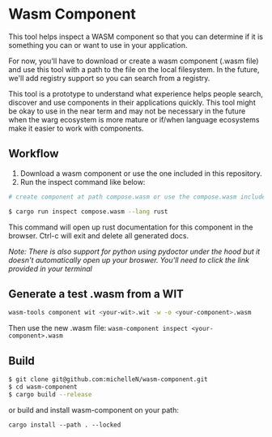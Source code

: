 # Wasm Component

This tool helps inspect a WASM component so that you can determine if it is something you can or want to use in your application.

For now, you'll have to download or create a wasm component (.wasm file) and use this tool with a path to the file on the local filesystem. In the future, we'll add registry support so you can search from a registry.

This tool is a prototype to understand what experience helps people search, discover and use components in their applications quickly. This tool might be okay to use in the near term and may not be necessary in the future when the warg ecosystem is more mature or if/when language ecosystems make it easier to work with components.

## Workflow

1) Download a wasm component or use the one included in this repository.
2) Run the inspect command like below:

```bash
# create component at path compose.wasm or use the compose.wasm included in this repo

$ cargo run inspect compose.wasm --lang rust
```
This command will open up rust documentation for this component in the browser. Ctrl-c will exit and delete all generated docs.

_Note: There is also support for python using pydoctor under the hood but it doesn't automatically open up your broswer. You'll need to click the link provided in your terminal_


## Generate a test .wasm from a WIT

```bash
wasm-tools component wit <your-wit>.wit -w -o <your-component>.wasm
```

Then use the new .wasm file: `wasm-component inspect <your-component>.wasm`

## Build 

```bash
$ git clone git@github.com:michelleN/wasm-component.git
$ cd wasm-component
$ cargo build --release
```

or build and install wasm-component on your path:

```
cargo install --path . --locked
```
